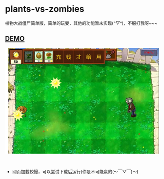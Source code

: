 # plants-vs-zombies 

植物大战僵尸简单版，简单的玩耍，其他的功能暂未实现(*^▽^*)，不服打我呀~~~

## [DEMO](https://milaijiang.github.io/plants-vs-zombies/)

![](https://github.com/milaijiang/plants-vs-zombies/raw/master/image/cutPic.JPG)

<br/>

 * 网页加载较慢，可以尝试下载后运行(你是不可能赢的(～￣▽￣)～)

